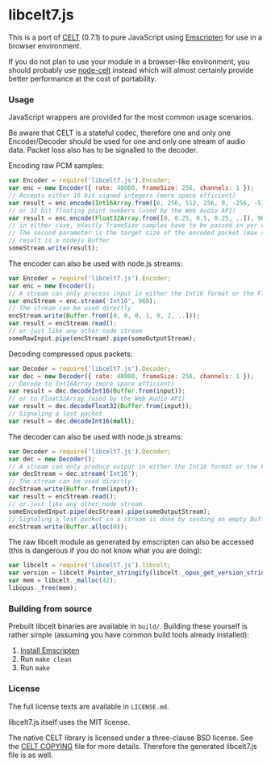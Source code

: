 # libcelt7.js

This is a port of [CELT] (0.7.1) to pure JavaScript using [Emscripten] for use in a browser environment.

If you do not plan to use your module in a browser-like environment, you should probably use [node-celt] instead which will almost certainly provide better performance at the cost of portability.

### Usage

JavaScript wrappers are provided for the most common usage scenarios.

Be aware that CELT is a stateful codec, therefore one and only one Encoder/Decoder should be used for one and only one stream of audio data. Packet loss also has to be signalled to the decoder.

Encoding raw PCM samples:
```javascript
var Encoder = require('libcelt7.js').Encoder;
var enc = new Encoder({ rate: 48000, frameSize: 256, channels: 1 });
// Accepts either 16 bit signed integers (more space efficient)
var result = enc.encode(Int16Array.from([0, 256, 512, 256, 0, -256, -512, ..]), 960);
// or 32 bit floating point numbers (used by the Web Audio API)
var result = enc.encode(Float32Array.from([0, 0.25, 0.5, 0.25, ..]), 960);
// in either case, exactly frameSize samples have to be passed in per channel
// The second parameter is the target size of the encoded packet (max size with VBR).
// result is a nodejs Buffer
someStream.write(result);
```

The encoder can also be used with node.js streams:
```javascript
var Encoder = require('libcelt7.js').Encoder;
var enc = new Encoder();
// A stream can only process input in either the Int16 format or the Float32 format
var encStream = enc.stream('Int16', 960);
// The stream can be used directly
encStream.write(Buffer.from([0, 0, 0, 1, 0, 2, ..]));
var result = encStream.read();
// or just like any other node stream
someRawInput.pipe(encStream).pipe(someOutputStream);
```

Decoding compressed opus packets:
```javascript
var Decoder = require('libcelt7.js').Decoder;
var dec = new Decoder({ rate: 48000, frameSize: 256, channels: 1 });
// Decode to Int16Array (more space efficient)
var result = dec.decodeInt16(Buffer.from(input));
// or to Float32Array (used by the Web Audio API)
var result = dec.decodeFloat32(Buffer.from(input));
// Signaling a lost packet
var result = dec.decodeInt16(null);
```

The decoder can also be used with node.js streams:
```javascript
var Decoder = require('libcelt7.js').Decoder;
var dec = new Decoder();
// A stream can only produce output in either the Int16 format or the Float32 format
var decStream = dec.stream('Int16');
// The stream can be used directly
decStream.write(Buffer.from(input));
var result = encStream.read();
// or just like any other node stream
someEncodedInput.pipe(decStream).pipe(someOutputStream);
// Signaling a lost packet in a stream is done by sending an empty Buffer
encStream.write(Buffer.alloc(0));
```

The raw libcelt module as generated by emscripten can also be accessed (this is dangerous if you do not know what you are doing):
```javascript
var libcelt = require('libcelt7.js').libcelt;
var version = libcelt.Pointer_stringify(libcelt._opus_get_version_string());
var mem = libcelt._malloc(42);
libopus._free(mem);
```

### Building from source

Prebuilt libcelt binaries are available in `build/`.
Building these yourself is rather simple (assuming you have common build tools already installed):

1. [Install Emscripten]
2. Run `make clean`
3. Run `make`

### License

The full license texts are available in `LICENSE.md`.

libcelt7.js itself uses the MIT license.

The native CELT library is licensed under a three-clause BSD license. See the
[CELT COPYING] file for more details. Therefore the generated libcelt7.js file is as well.

[CELT]: http://www.celt-codec.org/
[Emscripten]: http://emscripten.org/
[node-celt]: https://github.com/Rantanen/node-celt
[CELT COPYING]: https://git.xiph.org/?p=celt.git;a=blob_plain;f=COPYING;hb=6c79a9325c328f86fa048bf124ff6a8912a60a3e
[Install Emscripten]: http://kripken.github.io/emscripten-site/docs/getting_started/downloads.html
